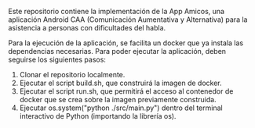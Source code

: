 Este repositorio contiene la implementación de la App Amicos, una aplicación Android
CAA (Comunicación Aumentativa y Alternativa) para la asistencia a personas con
dificultades del habla.

Para la ejecución de la aplicación, se facilita un docker que ya instala las dependencias necesarias. Para poder ejecutar la aplicación, deben seguirse los siguientes pasos:

1. Clonar el repositorio localmente.
2. Ejecutar el script build.sh, que construirá la imagen de docker.
3. Ejecutar el script run.sh, que permitirá el acceso al contenedor de docker que se crea sobre la imagen previamente construida.
4. Ejecutar os.system("python ./src/main.py") dentro del terminal interactivo de Python (importando la librería os).
